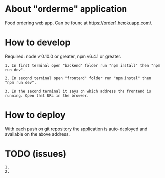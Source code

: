 # About "orderme" application

Food ordering web app.
Can be found at https://order1.herokuapp.com/.


# How to develop

Required: node v10.10.0 or greater, npm v6.4.1 or greater.

    1. In first terminal open "backend" folder run "npm install" then "npm run dev".
    
    2. In second terminal open "frontend" folder run "npm instal" then "npm run dev".
    
    3. In the second terminal it says on which address the frontend is running. Open that URL in the browser.


# How to deploy

With each push on git repository the application is auto-deployed and available on the above address. 


# TODO (issues)

    1. 
    2. 